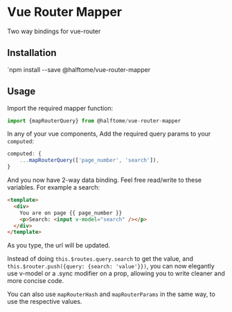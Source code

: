 # Vue Router Mapper

Two way bindings for vue-router

## Installation

`npm install --save @halftome/vue-router-mapper

## Usage

Import the required mapper function:

```javascript
import {mapRouterQuery} from @halftome/vue-router-mapper
```

In any of your vue components, Add the required query params to your `computed`:

```javascript
computed: {
    ...mapRouterQuery(['page_number', 'search']),
}
```

And you now have 2-way data binding. Feel free read/write to these variables. For example a search:

```html
<template>
  <div>
    You are on page {{ page_number }}
    <p>Search: <input v-model="search" /></p>
  </div>
</template>
```

As you type, the url will be updated.

Instead of doing `this.$routes.query.search` to get the value, and `this.$router.push({query: {search: 'value'}})`, you can now elegantly use v-model or a .sync modifier on a prop, allowing you to write cleaner and more concise code.

You can also use `mapRouterHash` and `mapRouterParams` in the same way, to use the respective values.

